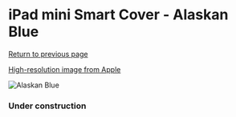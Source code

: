 # iPad mini Smart Cover - Alaskan Blue

[Return to previous page](/ipad_mini4)

[High-resolution image from Apple](https://store.storeimages.cdn-apple.com/8756/as-images.apple.com/is/MX4T2?wid=4500&hei=4500&fmt=png)

<div style="width: 384px"><img src="/everyphone/MX4T2.png" alt="Alaskan Blue"></div>

### Under construction
